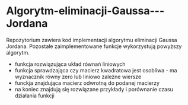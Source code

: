 # Algorytm-eliminacji-Gaussa---Jordana
Repozytorium zawiera kod implementacji algorytmu eliminacji Gaussa Jordana.
Pozostałe zaimplementowane funkcje wykorzystują powyższy algorytm.
* funkcja rozwiązująca układ równań liniowych
* funkcja sprawdzająca czy macierz kwadratowa jest osobliwa - ma wyznacznik równy zero lub liniowo zależne wiersze
* funckja znajdująca macierz odwrotną do podanej macierzy
* na koniec znajdują się rozwiązane przykłady i porównanie czasu działania funkcji 
